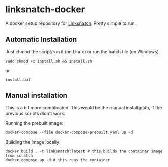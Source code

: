 # linksnatch-docker
A docker setup repository for [Linksnatch](https://github.com/amitmerchant1990/linksnatch). Pretty simple to run.
## Automatic Installation
Just chmod the script/run it (on Linux) or run the batch file (on Windows).

```sudo chmod +x install.sh && install.sh```

or

```install.bat```
## Manual installation
This is a bit more complicated. This would be the manual install path, if the previous scripts didn't work.

Running the prebuilt image:

```docker-compose --file docker-compose-prebuilt.yaml up -d```

Building the image locally:
```
docker build . -t linksnatch:latest # this builds the container image from scratch
docker-compose up -d # this runs the container
```
